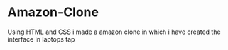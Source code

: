 # Amazon-Clone
Using HTML and CSS i made a amazon clone in which i have created the interface in laptops tap
